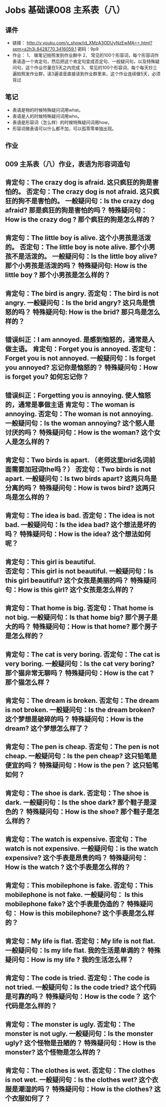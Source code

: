 # Jobs 基础课008 主系表（八）
## 课件
- 链接： 
http://v.youku.com/v_show/id_XMzA3ODUyNzEwMA==.html?spm=a2h3j.8428770.3416059.1
密码：9p9
- 作业：
1、 做笔记拍照发到作业群中
2、 常见的100个形容词，每个形容词作表语造一个肯定句，然后把这个肯定句变成否定句、一般疑问句，以及特殊疑问句，这个作业尽量在5天之内完成
3、 常见的100个形容词，每个每天抄三遍拍照发作业群，读3遍语音直接读到作业群里来，这个作业连续做5天，必须背过

## 笔记
- 表语是物的时候特殊疑问词用what。
- 表语是人的时候特殊疑问词用who。
- 表语是形容词（怎么样）的时候特殊疑问词用how。
- 形容词做表语可以什么都不加，可以孤零零单独出现。

## 作业
009 主系表（八）作业，表语为形容词造句
----------------------------
肯定句：The crazy dog is afraid.		这只疯狂的狗是害怕的。
否定句：The crazy dog is not afraid.	这只疯狂的狗不是害怕的。
一般疑问句：Is the crazy dog afraid? 	那是疯狂的狗是害怕的吗？
特殊疑问句：How is the crazy dog ?		那个疯狂的狗是怎么样的？
----------------------------
肯定句：The little boy is alive.		这个小男孩是活泼的。
否定句：The little boy is note alive.	那个小男孩不是活泼的。
一般疑问句：Is the little boy alive?	那个小男孩是活泼的吗？
特殊疑问句: How is the little boy ?		那个小男孩是怎么样的？
----------------------------
肯定句：The bird is angry.
否定句：The bird is not angry.
一般疑问句：Is the brid angry?	这只鸟是愤怒的吗？
特殊疑问句: How is the brid?	那只鸟是怎么样的？
----------------------------
错误纠正：I  am annoyed.      是感到恼怒的，通常是人做主语。
肯定句：Forget you is annoyed.
否定句：Forget you is not annoyed.
一般疑问句：Is forget you annoyed?	忘记你是恼怒的？
特殊疑问句：How is forget you?	如何忘记你？
----------------------------
错误纠正：Forgetting you is annoying.   使人恼怒的，通常是事做主语
肯定句：The woman is annoying.
否定句：The woman is not annoying.
一般疑问句：Is the woman annoying?	这个怒人是讨厌的吗？
特殊疑问句：How is the woman?	这个女人是怎么样的？
----------------------------
肯定句：Two birds is apart.	（老师这里brid名词前面需要加冠词the吗？）
否定句：Two birds is not apart.
一般疑问句：Is two birds apart?	这两只鸟是分离的吗？
特殊疑问句：How is twos bird?	这两只鸟是怎么样的？
----------------------------
肯定句：The idea is bad.
否定句：The idea is not bad.
一般疑问句：Is the idea bad?	这个想法是坏的吗？
特殊疑问句：How is the idea?	这个想法如何呢？
----------------------------
肯定句：This girl is beautiful.		
否定句：This girl is not beautiful.
一般疑问句：Is this girl beautiful?		这个女孩是美丽的吗？
特殊疑问句：How is this girl?		这个女孩是怎么样的？
----------------------------
肯定句：That home is big.
否定句：That home is not big.
一般疑问句：Is that home big?	那个房子是大的吗？
特殊疑问句：How is that home?	那个房子是怎么样的？
--------------------------- 
肯定句：The cat is very boring.	
否定句：The cat is very boring.	
一般疑问句：Is the cat very boring?		那个猫非常无聊吗？
特殊疑问句：How is the cat ?		那个猫怎么样？
----------------------------
肯定句：The dream is broken.
否定句：The dream is not broken.
一般疑问句：Is the dream broken?	这个梦想是破碎的吗？
特殊疑问句：How is the dream?	这个梦想怎么样了？
----------------------------
肯定句：The pen is cheap.
否定句：The pen is not cheap.
一般疑问句：Is the pen cheap?	这只铅笔是便宜的吗？
特殊疑问句：How is the pen？	这只铅笔如何？
----------------------------
肯定句：The  shoe is dark.
否定句：The  shoe is dark.
一般疑问句：Is the shoe dark?	那个鞋子是深色的？
特殊疑问句：How is the shoe?	那个鞋子是怎么样的？
----------------------------
肯定句：The watch is expensive.
否定句：The watch is not expensive.
一般疑问句：is the watch expensive?		这个手表是昂贵的吗？
特殊疑问句：How is the watch ?			这个手表是怎么样的？
----------------------------
肯定句：This mobilephone is fake.
否定句：This mobilephone is not fake.
一般疑问句： Is this mobilephone fake?		这个手表是伪造的？
特殊疑问句： How is this mobilephone?		这个手表是怎么样的？
----------------------------
肯定句：My life is flat.
否定句：My life is not flat.
一般疑问句：Is my life flat.	我的生活是单调的？
特殊疑问句：How is my life ?	我的生活怎么样？
----------------------------
肯定句：The code is tried.
否定句：The code is not tried.
一般疑问句：Is the code tried?	这个代码是可靠的吗？
特殊疑问句：How is the code？	这个代码是怎么样的？
----------------------------
肯定句：The monster is ugly.
否定句：The monster is not ugly.
一般疑问句：Is the monster ugly?	这个怪物是丑陋的？
特殊疑问句：How is the monster?		这个怪物是怎么样的？
----------------------------
肯定句：The clothes is wet.
否定句：The clothes is not wet.
一般疑问句：Is the clothes wet?		这个衣服是潮湿的吗？
特殊疑问句：How is the clothes?		这个衣服如何了？
----------------------------